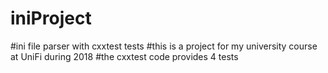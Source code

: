 # iniProject
#ini file parser with cxxtest tests
#this is a project for my university course at UniFi during 2018
#the cxxtest code provides 4 tests 

